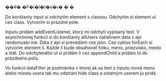 ��#� �F�i�l�t�e�r�
�
�

Do konštanty input si odchytím element s classou. Odchytím si element ul cez class. Vytvorím si prázdne pole.

Inputu pridám addEventListener, ktorý mi odchytí vypísaný text. V asynchrónnej funkcii si do konštanty allUsers natiahnem data z api randomuser.me. Dáta z api
si prevediem cez json. Cez cyklus forEach si vytvorim element li. Každé li bude obsahovať fotku, meno, priezvisko, mesto a štát. Do odchyteného ul si pridám li cez appendChild a pridám to do prázdneho poľa. 

Vo funkcii dataFilter je podmienka v ktorej ak sa text z inputu rovná menu alebo miestu usera tak mu odstráni hide class a ostatným userem ju pridá.
                       
